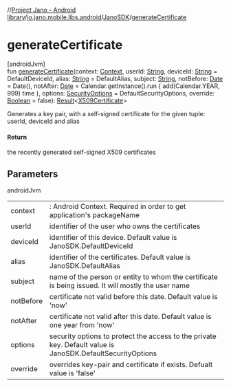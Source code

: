 //[Project Jano - Android library](../../../index.md)/[io.jano.mobile.libs.android](../index.md)/[JanoSDK](index.md)/[generateCertificate](generate-certificate.md)

# generateCertificate

[androidJvm]\
fun [generateCertificate](generate-certificate.md)(context: [Context](https://developer.android.com/reference/kotlin/android/content/Context.html), userId: [String](https://kotlinlang.org/api/latest/jvm/stdlib/kotlin/-string/index.html), deviceId: [String](https://kotlinlang.org/api/latest/jvm/stdlib/kotlin/-string/index.html) = DefaultDeviceId, alias: [String](https://kotlinlang.org/api/latest/jvm/stdlib/kotlin/-string/index.html) = DefaultAlias, subject: [String](https://kotlinlang.org/api/latest/jvm/stdlib/kotlin/-string/index.html), notBefore: [Date](https://developer.android.com/reference/kotlin/java/util/Date.html) = Date(), notAfter: [Date](https://developer.android.com/reference/kotlin/java/util/Date.html) = Calendar.getInstance().run {
            add(Calendar.YEAR, 999)
            time
        }, options: [SecurityOptions](../-security-options/index.md) = DefaultSecurityOptions, override: [Boolean](https://kotlinlang.org/api/latest/jvm/stdlib/kotlin/-boolean/index.html) = false): [Result](https://kotlinlang.org/api/latest/jvm/stdlib/kotlin/-result/index.html)&lt;[X509Certificate](https://developer.android.com/reference/kotlin/java/security/cert/X509Certificate.html)&gt;

Generates a key pair, with a self-signed certificate for the given tuple: userId, deviceId and alias

#### Return

the recently generated self-signed X509 certificates

## Parameters

androidJvm

| | |
|---|---|
| context | : Android Context. Required in order to get application's packageName |
| userId | identifier of the user who owns the certificates |
| deviceId | identifier of this device. Default value is JanoSDK.DefaultDeviceId |
| alias | identifier of the certificates. Default value is JanoSDK.DefaultAlias |
| subject | name of the person or entity to whom the certificate is being issued. It will mostly the user name |
| notBefore | certificate not valid before this date. Default value is 'now' |
| notAfter | certificate not valid after this date. Default value is one year from 'now' |
| options | security options to protect the access to the private key. Default value is JanoSDK.DefaultSecurityOptions |
| override | overrides key-pair and certificate if exists. Defualt value is 'false' |
